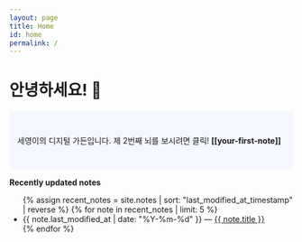 ```yaml
---
layout: page
title: Home
id: home
permalink: /
---
```


# 안녕하세요! 🌱

<p style="padding: 3em 1em; background: #f5f7ff; border-radius: 4px;">
  세영이의 디지털 가든입니다.
  제 2번째 뇌를 보시려면 클릭! <span style="font-weight: bold">[[your-first-note]]</span> 
</p>

<strong>Recently updated notes</strong>

<ul>
  {% assign recent_notes = site.notes | sort: "last_modified_at_timestamp" | reverse %}
  {% for note in recent_notes | limit: 5 %}
    <li>
      {{ note.last_modified_at | date: "%Y-%m-%d" }} — <a class="internal-link" href="{{ note.url }}">{{ note.title }}</a>
    </li>
  {% endfor %}
</ul>

<style>
  .wrapper {
    max-width: 46em;
  }
</style>
